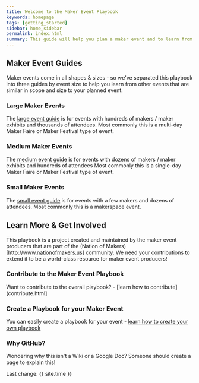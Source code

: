 ```yaml
---
title: Welcome to the Maker Event Playbook
keywords: homepage
tags: [getting_started]
sidebar: home_sidebar
permalink: index.html
summary: This guide will help you plan a maker event and to learn from the experience of other maker event producers.
---
```


## Maker Event Guides
Maker events come in all shapes & sizes - so we've separated this playbook into three guides by event size to help you learn from other events that are similar in scope and size to your planned event.

### Large Maker Events
The [large event guide](event_type_large.html) is for events with hundreds of makers / maker exhibits and thousands of attendees. Most commonly this is a multi-day Maker Faire or Maker Festival type of event.

###  Medium Maker Events
The [medium event guide](event_type_medium.html) is for events with dozens of makers / maker exhibits and hundreds of attendees
Most commonly this is a single-day Maker Faire or Maker Festival type of event.

### Small Maker Events
The [small event guide](event_type_small.html) is for events with a few makers and dozens of attendees. Most commonly this is a makerspace event. 




## Learn More & Get Involved
This playbook is a project created and maintained by the maker event producers that are part of the (Nation of Makers)[http://www.nationofmakers.us] community. We need your contributions to extend it to be a world-class resource for maker event producers!

### Contribute to the Maker Event Playbook
Want to contribute to the overall playbook? - [learn how to contribute](contribute.html]

### Create a Playbook for your Maker Event
You can easily create a playbook for your event - [learn how to create your own playbook](document_your_event.html)

### Why GitHub?
Wondering why this isn't a Wiki or a Google Doc? Someone should create a page to explain this!


Last change: {{ site.time }}


